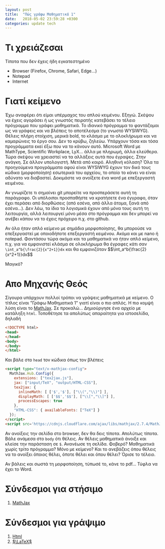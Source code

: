 ```yaml
---
layout: post
title:  "Πώς γράφω Μαθηματικά 1"
date:   2018-05-02 23:59:28 +0300
categories: update tech
---
```


# Τι χρειάζεσαι
Τίποτα που δεν έχεις ήδη εγκατεστημένο
- Browser (Firefox, Chrome, Safari, Edge...)
- Notepad
- Internet

# Γιατί κείμενο
Έχω αναφέρει ότι είμαι υπέρμαχος του απλού κειμένου. Εξηγώ. Σκέψου να έχεις αγοράσει ή ως γνωστός πειρατής κατεβάσει το τέλειο πρόγραμμα που γράφει μαθηματικά. Το ιδανικό πρόγραμμα το φαντάζομαι ως να γράφεις και να βλέπεις το αποτέλεσμα (το γνωστό WYSIWYG). Θέλεις πλήρη στοίχιση, μερικά bold, το κλάσμα με το ολοκλήρωμα και να καμαρώνεις το έργο σου. Δεν το κρύβω, ζηλεύω. Υπάρχουν τόσα και τόσα προγράμματα εκεί έξω που να το κάνουν αυτό. Microsoft Word με MathType, Scientific Workplace, LyX... άλλα με πληρωμή, άλλα ελεύθερα. Τώρα σκέψου να χρειαστεί να τα αλλάξεις αυτά που έγραψες. Στην ανάγκη. Σε άλλον υπολογιστή. Μετά από καιρό. Αληθινή κόλαση? Όλα τα προηγούμενα προγράμματα αφού είναι WYSIWYG έχουν τον δικό τους κώδικα (μορφοποίηση) εσωτερικά του αρχείου, το οποίο το κάνει να είναι αδύνατο να διαβαστεί. Δοκιμάστε να ανοίξετε ένα word με επεξεργαστή κειμένου.

Αν γνωρίζετε τι σημαίνει git μπορείτε να προσπεράσετε αυτή τη παράγραφο. Οι υπόλοιποι προσπαθήστε να κρατήσετε ένα έγγραφο, όταν έχει περάσει από διορθώσεις (από εσένα, από άλλα άτομα, ξανά από εσένα...). Δεν λέω, τα ίδια τα λογισμικά έχουν από μόνα τους αυτή τη λειτουργία, αλλά λειτουργεί μόνο μέσα στο πρόγραμμα και δεν μπορεί να ανέβει κάπου να το έχεις πρόχειρο π.χ. στο github.

Αν όλα ήταν απλό κείμενο με σημάδια μορφοποίησης, θα μπορούσε να επεξεργαστεί με οποιοδήποτε επεξεργαστή κειμένου. Ακόμα και με nano ή notepad. Φαντάσου τώρα ακόμα και τα μαθηματικά να ήταν απλό κείμενο, π.χ. για να εμφανιστεί κλάσμα σε ολοκλήρωμα θα έγραφες κάτι σαν `\int_a^b{\frac{2}{x^2+1}}dx` και θα εμφανιζόταν \$\$\int_a^b{\frac{2}{x^2+1}}dx\$\$

Μαγικό?

# Απο Μηχανής Θεός
Σίγουρα υπάρχουν πολλοί τρόποι να γράψεις μαθηματικά με κείμενο. Ο τίτλος είναι "Γράφω Μαθηματικά 1" γιατί είναι ο πιο απλός. Η πιο κομψή λύση είναι το [MathJax](https://www.mathjax.org/). Σε προκαλώ... Δημιούργησε ένα αρχείο με κατάληξη `html`. Τοποθέτησε τα απολύτως απαραίτητα για ιστοσελίδα, δηλαδή

```html
<!DOCTYPE html>
<head>
</head>
<body>
</body>
</html>
```

Και βάλε στο `head` τον κώδικα όπως τον βλέπεις

```html
<script type="text/x-mathjax-config">
  MathJax.Hub.Config({
    extensions: ["tex2jax.js"],
    jax: ["input/TeX", "output/HTML-CSS"],
    tex2jax: {
      inlineMath: [ ['$','$'], ["\\(","\\)"] ],
      displayMath: [ ['$$','$$'], ["\\[","\\]"] ],
      processEscapes: true
    },
    "HTML-CSS": { availableFonts: ["TeX"] }
  });
</script>
<script src='https://cdnjs.cloudflare.com/ajax/libs/mathjax/2.7.4/MathJax.js?config=TeX-MML-AM_CHTML' async></script>
```

Αν ανοίξεις την σελίδα στο browser, δεν θα δεις τίποτα. Απολύτως τίποτα. Βάλε ανάμεσα στο `body` ότι θέλεις. Αν θέλεις μαθηματικά άνοιξε και κλείσε την παράσταση σε `$`. Ανανέωσε τη σελίδα. Φοβερό? Μαθηματικά χωρίς τρίτο πρόγραμμα? Μόνο με κείμενο? Και το ανεβάζεις όπου θέλεις να το ανοίξει όποιος θέλει, όποτε θέλει και όπου θέλει? Όρισε το τέλειο.

Αν βάλεις και σωστά τη μορφοποίηση, τύπωσέ το, κάνε το pdf... Τύφλα να έχει το Word.

# Σύνδεσμοι για στήσιμο

1. [MathJax](https://www.mathjax.org/)

# Σύνδεσμοι για γράψιμο

1. [Html](https://www.w3schools.com/html/html_intro.asp)
2. [$\LaTeX$](https://en.wikibooks.org/wiki/LaTeX/Mathematics)
